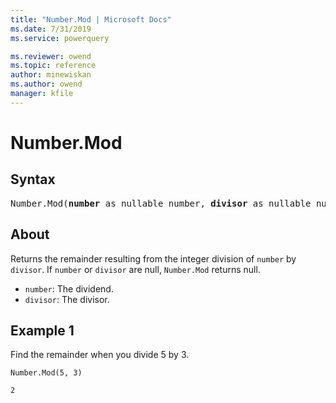 ```yaml
---
title: "Number.Mod | Microsoft Docs"
ms.date: 7/31/2019
ms.service: powerquery

ms.reviewer: owend
ms.topic: reference
author: minewiskan
ms.author: owend
manager: kfile
---
```

# Number.Mod

## Syntax

<pre>
Number.Mod(<b>number</b> as nullable number, <b>divisor</b> as nullable number, optional <b>precision</b> as nullable number) as nullable number
</pre>
  
## About  
Returns the remainder resulting from the integer division of `number` by `divisor`. If `number` or `divisor` are null, `Number.Mod` returns null. <ul> <li><code>number</code>: The dividend.</li> <li><code>divisor</code>: The divisor.</li> </ul>

## Example 1
Find the remainder when you divide 5 by 3.

```powerquery-m
Number.Mod(5, 3)
```

`2`
